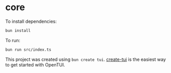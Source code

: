 # core

To install dependencies:

```bash
bun install
```

To run:

```bash
bun run src/index.ts
```

This project was created using `bun create tui`. [create-tui](https://git.new/create-tui) is the easiest way to get started with OpenTUI.
